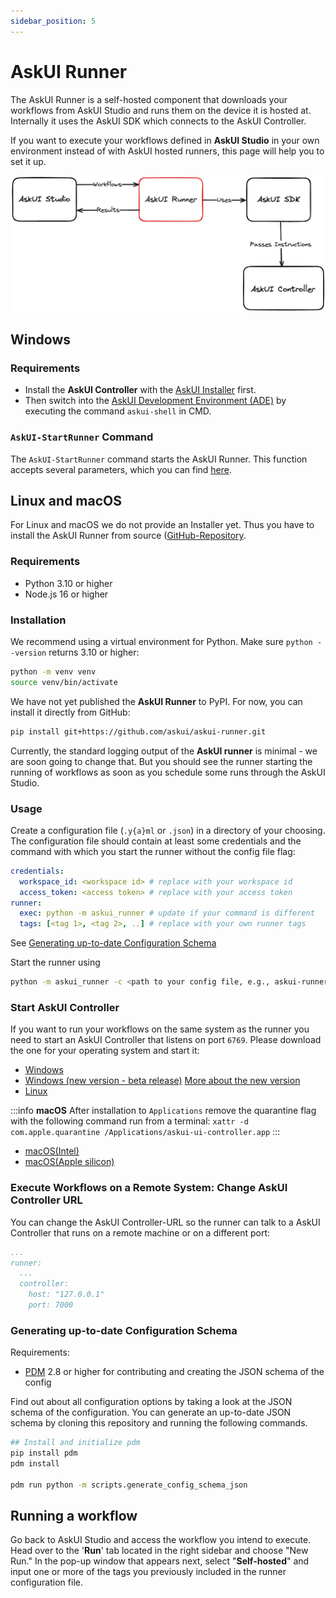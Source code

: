 ```yaml
---
sidebar_position: 5
---
```


# AskUI Runner
The AskUI Runner is a self-hosted component that downloads your workflows from AskUI Studio and runs them on the device it is hosted at. Internally it uses the AskUI SDK which connects to the AskUI Controller.

If you want to execute your workflows defined in __AskUI Studio__ in your own environment instead of with AskUI hosted runners, this page will help you to set it up.

![Architecture drawing how the AskUI Runner fits into AskUI Studio, AskUI SDK and AskUI Controller. The AskUI Runner fetches Workflows from AskUI Studio and uploads the results back to it. The Runner uses the AskUI SDK which passes the instructions from the workflow steps to the AskUI Controller.](./images/askui-runner-simple-architecture.png)

## Windows

### Requirements
* Install the **AskUI Controller** with the [AskUI Installer](../01-Getting%20Started/Installing%20AskUI/getting-started.md) first.
* Then switch into the [AskUI Development Environment (ADE)](AskUI-Development-Environment.md) by executing the command `askui-shell` in CMD.

### `AskUI-StartRunner` Command
The `AskUI-StartRunner` command starts the AskUI Runner. This function accepts several parameters, which you can find [here](AskUI-Development-Environment.md#askui-runner-management).



## Linux and macOS
For Linux and macOS we do not provide an Installer yet. Thus you have to install the AskUI Runner from source ([GitHub-Repository](https://github.com/askui/askui-runner).

### Requirements

- Python 3.10 or higher
- Node.js 16 or higher

### Installation

We recommend using a virtual environment for Python. Make sure `python --version` returns 3.10 or higher:

```bash
python -m venv venv
source venv/bin/activate
```

We have not yet published the __AskUI Runner__ to PyPI. For now, you can install it directly from GitHub:

```bash
pip install git+https://github.com/askui/askui-runner.git
```

Currently, the standard logging output of the __AskUI runner__ is minimal - we are soon going to change that. But you should see the runner starting the running of workflows as soon as you schedule some runs through the AskUI Studio.

### Usage

Create a configuration file (`.y{a}ml` or `.json`) in a directory of your choosing. The configuration file should contain at least some credentials and the command with which you start the runner without the config file flag:

```yml
credentials:
  workspace_id: <workspace id> # replace with your workspace id
  access_token: <access token> # replace with your access token
runner:
  exec: python -m askui_runner # update if your command is different
  tags: [<tag 1>, <tag 2>, ..] # replace with your own runner tags
```

See [Generating up-to-date Configuration Schema](#generating-up-to-date-configuration-schema)

Start the runner using

```bash
python -m askui_runner -c <path to your config file, e.g., askui-runner.config.yaml>
```

### Start AskUI Controller
If you want to run your workflows on the same system as the runner you need to start an AskUI Controller that listens on port `6769`. Please download the one for your operating system and start it:

* [Windows](https://files.askui.com/releases/askui-ui-controller/latest/win32/x64/askui-ui-controller.exe)
* [Windows (new version - beta release)](https://files.askui.com/releases/preview/v23.10.01/askui+Installer.exe) [More about the new version](AskUI-Controller.md)
* [Linux](https://files.askui.com/releases/askui-ui-controller/latest/linux/x64/askui-ui-controller.AppImage)

:::info
**macOS** After installation to `Applications` remove the quarantine flag with the following command run from a terminal: `xattr -d com.apple.quarantine /Applications/askui-ui-controller.app`
:::

* [macOS(Intel)](https://files.askui.com/releases/askui-ui-controller/latest/darwin/x64/askui-ui-controller.dmg)
* [macOS(Apple silicon)](https://files.askui.com/releases/askui-ui-controller/latest/darwin/arm64/askui-ui-controller.dmg)

### Execute Workflows on a Remote System: Change AskUI Controller URL
You can change the AskUI Controller-URL so the runner can talk to a AskUI Controller that runs on a remote machine or on a different port: 

```yml
...
runner:
  ...
  controller:
    host: "127.0.0.1"
    port: 7000
```

### Generating up-to-date Configuration Schema

Requirements:
- [PDM](https://pdm.fming.dev/latest/) 2.8 or higher for contributing and creating the JSON schema of the config

Find out about all configuration options by taking a look at the JSON schema of the configuration. You can generate an up-to-date JSON schema by cloning this repository and running the following commands.

```bash
## Install and initialize pdm
pip install pdm
pdm install

pdm run python -m scripts.generate_config_schema_json
```

## Running a workflow
Go back to AskUI Studio and access the workflow you intend to execute. Head over to the '**Run**' tab located in the right sidebar and choose "New Run." In the pop-up window that appears next, select "**Self-hosted**" and input one or more of the tags you previously included in the runner configuration file.
